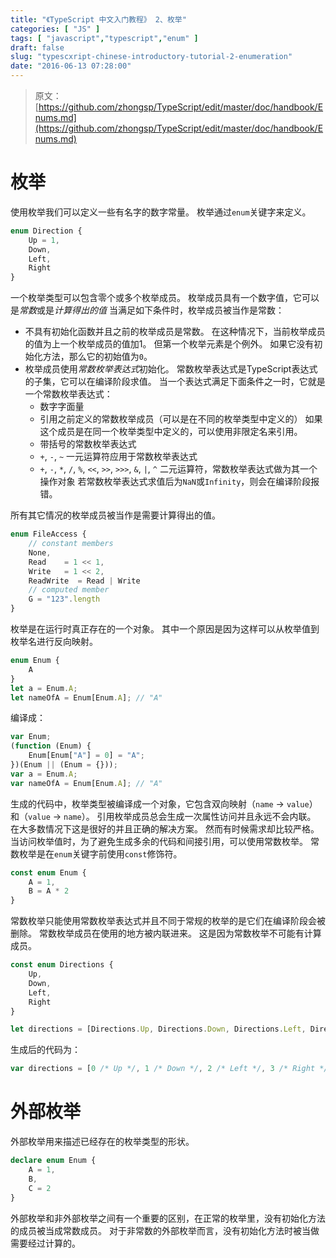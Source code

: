```yaml
---
title: "《TypeScript 中文入门教程》 2、枚举"
categories: [ "JS" ]
tags: [ "javascript","typescript","enum" ]
draft: false
slug: "typescxript-chinese-introductory-tutorial-2-enumeration"
date: "2016-06-13 07:28:00"
---
```


> 原文：[https://github.com/zhongsp/TypeScript/edit/master/doc/handbook/Enums.md](https://github.com/zhongsp/TypeScript/edit/master/doc/handbook/Enums.md)
# 枚举

使用枚举我们可以定义一些有名字的数字常量。
枚举通过`enum`关键字来定义。

```ts
enum Direction {
    Up = 1,
    Down,
    Left,
    Right
}
```


<!--more-->


一个枚举类型可以包含零个或多个枚举成员。
枚举成员具有一个数字值，它可以是*常数*或是*计算得出的值*
当满足如下条件时，枚举成员被当作是常数：

* 不具有初始化函数并且之前的枚举成员是常数。
    在这种情况下，当前枚举成员的值为上一个枚举成员的值加1。
    但第一个枚举元素是个例外。
    如果它没有初始化方法，那么它的初始值为`0`。
* 枚举成员使用*常数枚举表达式*初始化。
    常数枚举表达式是TypeScript表达式的子集，它可以在编译阶段求值。
    当一个表达式满足下面条件之一时，它就是一个常数枚举表达式：
    * 数字字面量
    * 引用之前定义的常数枚举成员（可以是在不同的枚举类型中定义的）
        如果这个成员是在同一个枚举类型中定义的，可以使用非限定名来引用。
    * 带括号的常数枚举表达式
    * `+`, `-`, `~` 一元运算符应用于常数枚举表达式
    * `+`, `-`, `*`, `/`, `%`, `<<`, `>>`, `>>>`, `&`, `|`, `^` 二元运算符，常数枚举表达式做为其一个操作对象
    若常数枚举表达式求值后为`NaN`或`Infinity`，则会在编译阶段报错。

所有其它情况的枚举成员被当作是需要计算得出的值。

```ts
enum FileAccess {
    // constant members
    None,
    Read    = 1 << 1,
    Write   = 1 << 2,
    ReadWrite  = Read | Write
    // computed member
    G = "123".length
}
```

枚举是在运行时真正存在的一个对象。
其中一个原因是因为这样可以从枚举值到枚举名进行反向映射。

```ts
enum Enum {
    A
}
let a = Enum.A;
let nameOfA = Enum[Enum.A]; // "A"
```

编译成：

```js
var Enum;
(function (Enum) {
    Enum[Enum["A"] = 0] = "A";
})(Enum || (Enum = {}));
var a = Enum.A;
var nameOfA = Enum[Enum.A]; // "A"
```

生成的代码中，枚举类型被编译成一个对象，它包含双向映射（`name` -> `value`）和（`value` -> `name`）。
引用枚举成员总会生成一次属性访问并且永远不会内联。
在大多数情况下这是很好的并且正确的解决方案。
然而有时候需求却比较严格。
当访问枚举值时，为了避免生成多余的代码和间接引用，可以使用常数枚举。
常数枚举是在`enum`关键字前使用`const`修饰符。

```ts
const enum Enum {
    A = 1,
    B = A * 2
}
```

常数枚举只能使用常数枚举表达式并且不同于常规的枚举的是它们在编译阶段会被删除。
常数枚举成员在使用的地方被内联进来。
这是因为常数枚举不可能有计算成员。

```ts
const enum Directions {
    Up,
    Down,
    Left,
    Right
}

let directions = [Directions.Up, Directions.Down, Directions.Left, Directions.Right]
```

生成后的代码为：

```js
var directions = [0 /* Up */, 1 /* Down */, 2 /* Left */, 3 /* Right */];
```

# 外部枚举

外部枚举用来描述已经存在的枚举类型的形状。

```ts
declare enum Enum {
    A = 1,
    B,
    C = 2
}
```

外部枚举和非外部枚举之间有一个重要的区别，在正常的枚举里，没有初始化方法的成员被当成常数成员。
对于非常数的外部枚举而言，没有初始化方法时被当做需要经过计算的。